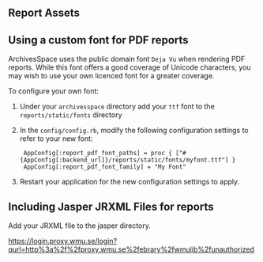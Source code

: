 Report Assets
-------------

## Using a custom font for PDF reports

ArchivesSpace uses the public domain font `Deja Vu` when rendering PDF reports.  While this font offers a good
coverage of Unicode characters, you may wish to use your own licenced font for a greater coverage.

To configure your own font:

1. Under your `archivesspace` directory add your `ttf` font to the `reports/static/fonts` directory

2. In the `config/config.rb`, modify the following configuration settings to refer to your new font:

        AppConfig[:report_pdf_font_paths] = proc { ["#{AppConfig[:backend_url]}/reports/static/fonts/myfont.ttf"] }
        AppConfig[:report_pdf_font_family] = "My Font"

3. Restart your application for the new configuration settings to apply.

## Including Jasper JRXML Files for reports

Add your JRXML file to the jasper directory.

https://login.proxy.wmu.se/login?qurl=http%3a%2f%2fproxy.wmu.se%2febrary%2fwmulib%2funauthorized